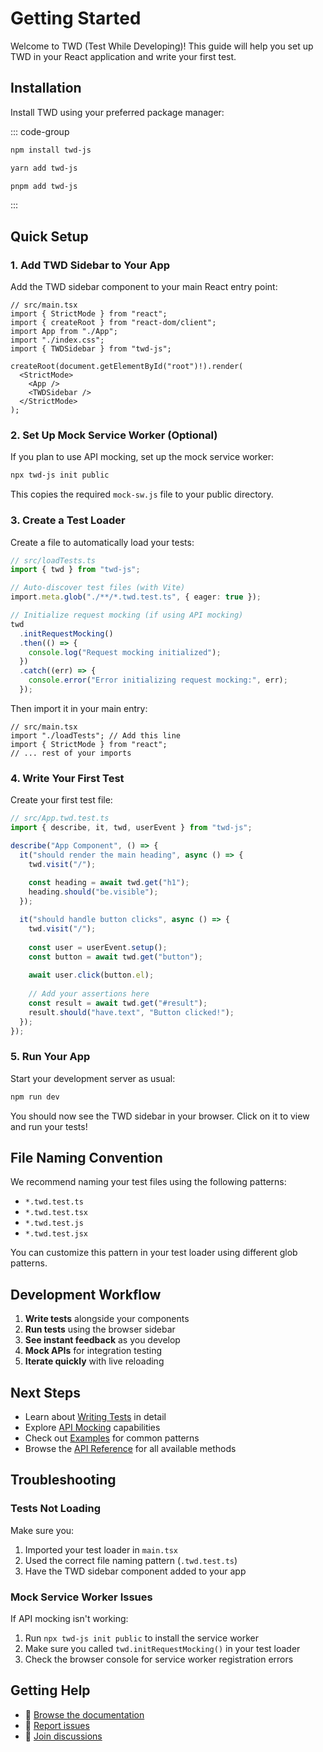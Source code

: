 # Getting Started

Welcome to TWD (Test While Developing)! This guide will help you set up TWD in your React application and write your first test.

## Installation

Install TWD using your preferred package manager:

::: code-group

```bash [npm]
npm install twd-js
```

```bash [yarn]
yarn add twd-js
```

```bash [pnpm]
pnpm add twd-js
```

:::

## Quick Setup

### 1. Add TWD Sidebar to Your App

Add the TWD sidebar component to your main React entry point:

```tsx
// src/main.tsx
import { StrictMode } from "react";
import { createRoot } from "react-dom/client";
import App from "./App";
import "./index.css";
import { TWDSidebar } from "twd-js";

createRoot(document.getElementById("root")!).render(
  <StrictMode>
    <App />
    <TWDSidebar />
  </StrictMode>
);
```

### 2. Set Up Mock Service Worker (Optional)

If you plan to use API mocking, set up the mock service worker:

```bash
npx twd-js init public
```

This copies the required `mock-sw.js` file to your public directory.

### 3. Create a Test Loader

Create a file to automatically load your tests:

```ts
// src/loadTests.ts
import { twd } from "twd-js";

// Auto-discover test files (with Vite)
import.meta.glob("./**/*.twd.test.ts", { eager: true });

// Initialize request mocking (if using API mocking)
twd
  .initRequestMocking()
  .then(() => {
    console.log("Request mocking initialized");
  })
  .catch((err) => {
    console.error("Error initializing request mocking:", err);
  });
```

Then import it in your main entry:

```tsx
// src/main.tsx
import "./loadTests"; // Add this line
import { StrictMode } from "react";
// ... rest of your imports
```

### 4. Write Your First Test

Create your first test file:

```ts
// src/App.twd.test.ts
import { describe, it, twd, userEvent } from "twd-js";

describe("App Component", () => {
  it("should render the main heading", async () => {
    twd.visit("/");
    
    const heading = await twd.get("h1");
    heading.should("be.visible");
  });

  it("should handle button clicks", async () => {
    twd.visit("/");
    
    const user = userEvent.setup();
    const button = await twd.get("button");
    
    await user.click(button.el);
    
    // Add your assertions here
    const result = await twd.get("#result");
    result.should("have.text", "Button clicked!");
  });
});
```

### 5. Run Your App

Start your development server as usual:

```bash
npm run dev
```

You should now see the TWD sidebar in your browser. Click on it to view and run your tests!

## File Naming Convention

We recommend naming your test files using the following patterns:

- `*.twd.test.ts`
- `*.twd.test.tsx`  
- `*.twd.test.js`
- `*.twd.test.jsx`

You can customize this pattern in your test loader using different glob patterns.

## Development Workflow

1. **Write tests** alongside your components
2. **Run tests** using the browser sidebar
3. **See instant feedback** as you develop
4. **Mock APIs** for integration testing
5. **Iterate quickly** with live reloading

## Next Steps

- Learn about [Writing Tests](/writing-tests) in detail
- Explore [API Mocking](/api-mocking) capabilities  
- Check out [Examples](/examples/) for common patterns
- Browse the [API Reference](/api/) for all available methods

## Troubleshooting

### Tests Not Loading

Make sure you:
1. Imported your test loader in `main.tsx`
2. Used the correct file naming pattern (`.twd.test.ts`)
3. Have the TWD sidebar component added to your app

### Mock Service Worker Issues

If API mocking isn't working:
1. Run `npx twd-js init public` to install the service worker
2. Make sure you called `twd.initRequestMocking()` in your test loader
3. Check the browser console for service worker registration errors

## Getting Help

- 📖 [Browse the documentation](/api/)
- 🐛 [Report issues](https://github.com/BRIKEV/twd/issues)
- 💬 [Join discussions](https://github.com/BRIKEV/twd/discussions)

